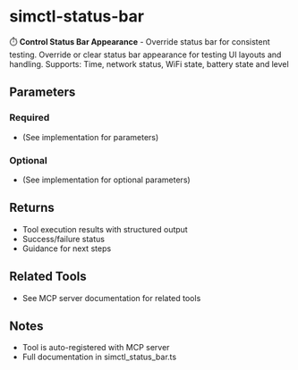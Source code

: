 # simctl-status-bar

⏱️ **Control Status Bar Appearance** - Override status bar for consistent testing.
Override or clear status bar appearance for testing UI layouts and handling.
Supports: Time, network status, WiFi state, battery state and level

## Parameters

### Required
- (See implementation for parameters)

### Optional
- (See implementation for optional parameters)

## Returns

- Tool execution results with structured output
- Success/failure status
- Guidance for next steps

## Related Tools

- See MCP server documentation for related tools

## Notes

- Tool is auto-registered with MCP server
- Full documentation in simctl_status_bar.ts
